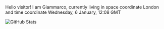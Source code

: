Hello visitor! I am Giammarco, currently living in space coordinate London and time coordinate Wednesday, 6 January, 12:08 GMT

![GitHub Stats](https://github-readme-stats.vercel.app/api?username=grcasanova)
